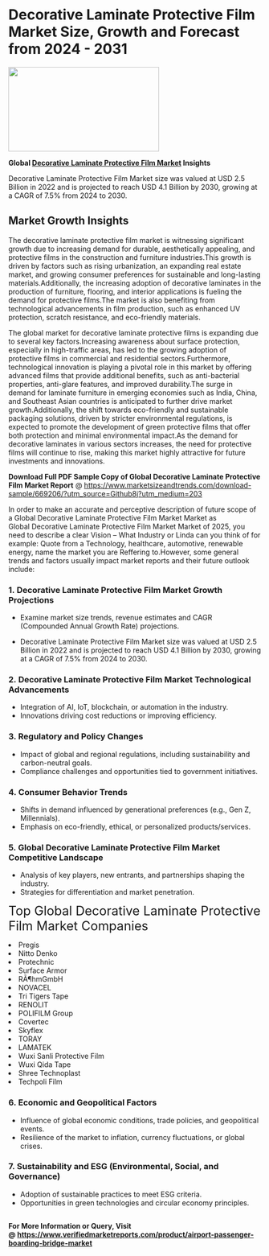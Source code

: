 <H1>Decorative Laminate Protective Film Market Size, Growth and Forecast from 2024 - 2031</H1><img class="aligncenter size-medium wp-image-584254" src="https://thirdeyenews.in/wp-content/uploads/2024/09/Global-Market-Research-300x168.jpeg" alt="" width="300" height="168" /><p><strong>Global&nbsp;<a href="https://www.marketsizeandtrends.com/download-sample/669206/?utm_source=Github8j?utm_medium=203">Decorative Laminate Protective Film Market</a> Insights</strong></p><p>Decorative Laminate Protective Film Market size was valued at USD 2.5 Billion in 2022 and is projected to reach USD 4.1 Billion by 2030, growing at a CAGR of 7.5% from 2024 to 2030.</p><p><h2>Market Growth Insights</h2> <p>The decorative laminate protective film market is witnessing significant growth due to increasing demand for durable, aesthetically appealing, and protective films in the construction and furniture industries.This growth is driven by factors such as rising urbanization, an expanding real estate market, and growing consumer preferences for sustainable and long-lasting materials.Additionally, the increasing adoption of decorative laminates in the production of furniture, flooring, and interior applications is fueling the demand for protective films.The market is also benefiting from technological advancements in film production, such as enhanced UV protection, scratch resistance, and eco-friendly materials.</p> <p>The global market for decorative laminate protective films is expanding due to several key factors.Increasing awareness about surface protection, especially in high-traffic areas, has led to the growing adoption of protective films in commercial and residential sectors.Furthermore, technological innovation is playing a pivotal role in this market by offering advanced films that provide additional benefits, such as anti-bacterial properties, anti-glare features, and improved durability.The surge in demand for laminate furniture in emerging economies such as India, China, and Southeast Asian countries is anticipated to further drive market growth.Additionally, the shift towards eco-friendly and sustainable packaging solutions, driven by stricter environmental regulations, is expected to promote the development of green protective films that offer both protection and minimal environmental impact.As the demand for decorative laminates in various sectors increases, the need for protective films will continue to rise, making this market highly attractive for future investments and innovations.</p> <p><span class=""><strong>Download Full PDF Sample Copy of Global Decorative Laminate Protective Film Market Report</strong> @ <a href="https://www.marketsizeandtrends.com/download-sample/669206/?utm_source=Github8j?utm_medium=203" target="_blank">https://www.marketsizeandtrends.com/download-sample/669206/?utm_source=Github8j?utm_medium=203</a></span></p><p>In order to make an accurate and perceptive description of future scope of a Global&nbsp;Decorative Laminate Protective Film Market Market as Global&nbsp;Decorative Laminate Protective Film Market Market of 2025, you need to describe a clear Vision &ndash; What Industry or Linda can you think of for example: Quote from a Technology, healthcare, automotive, renewable energy, name the market you are Reffering to.However, some general trends and factors usually impact market reports and their future outlook include:</p><h3>1.&nbsp;<strong>Decorative Laminate Protective Film Market Growth Projections</strong></h3><ul><li>Examine market size trends, revenue estimates and CAGR (Compounded Annual Growth Rate) projections.</li><li><p>Decorative Laminate Protective Film Market size was valued at USD 2.5 Billion in 2022 and is projected to reach USD 4.1 Billion by 2030, growing at a CAGR of 7.5% from 2024 to 2030.</p></li></ul><h3>2.&nbsp;<strong>Decorative Laminate Protective Film Market Technological Advancements</strong></h3><ul><li>Integration of AI, IoT, blockchain, or automation in the industry.</li><li>Innovations driving cost reductions or improving efficiency.</li></ul><h3>3.&nbsp;<strong>Regulatory and Policy Changes</strong></h3><ul><li>Impact of global and regional regulations, including sustainability and carbon-neutral goals.</li><li>Compliance challenges and opportunities tied to government initiatives.</li></ul><h3>4.&nbsp;<strong>Consumer Behavior Trends</strong></h3><ul><li>Shifts in demand influenced by generational preferences (e.g., Gen Z, Millennials).</li><li>Emphasis on eco-friendly, ethical, or personalized products/services.</li></ul><h3>5.&nbsp;<strong>Global Decorative Laminate Protective Film Market Competitive Landscape</strong></h3><ul><li>Analysis of key players, new entrants, and partnerships shaping the industry.</li><li>Strategies for differentiation and market penetration.</li></ul><p data-pm-slice="1 1 []"><span style="color: inherit; font-family: inherit; font-size: 25px;">Top Global Decorative Laminate Protective Film Market Companies</span></p><div class="" data-test-id=""><p><li>Pregis</li><li> Nitto Denko</li><li> Protechnic</li><li> Surface Armor</li><li> RÃ¶hmGmbH</li><li> NOVACEL</li><li> Tri Tigers Tape</li><li> RENOLIT</li><li> POLIFILM Group</li><li> Covertec</li><li> Skyflex</li><li> TORAY</li><li> LAMATEK</li><li> Wuxi Sanli Protective Film</li><li> Wuxi Qida Tape</li><li> Shree Technoplast</li><li> Techpoli Film</li></p></div><h3>6.&nbsp;<strong>Economic and Geopolitical Factors</strong></h3><ul><li>Influence of global economic conditions, trade policies, and geopolitical events.</li><li>Resilience of the market to inflation, currency fluctuations, or global crises.</li></ul><h3>7.&nbsp;<strong>Sustainability and ESG (Environmental, Social, and Governance)</strong></h3><ul><li>Adoption of sustainable practices to meet ESG criteria.</li><li>Opportunities in green technologies and circular economy principles.</li></ul><h2><strong style="font-size: 14px;">For More Information or Query, Visit @&nbsp;</strong><a style="background-color: #ffffff; font-size: 14px;" href="https://www.marketsizeandtrends.com/report/decorative-laminate-protective-film-market/" target="_blank">https://www.verifiedmarketreports.com/product/airport-passenger-boarding-bridge-market</a></h2>